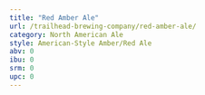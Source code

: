 ```yaml
---
title: "Red Amber Ale"
url: /trailhead-brewing-company/red-amber-ale/
category: North American Ale
style: American-Style Amber/Red Ale
abv: 0
ibu: 0
srm: 0
upc: 0
---
```


